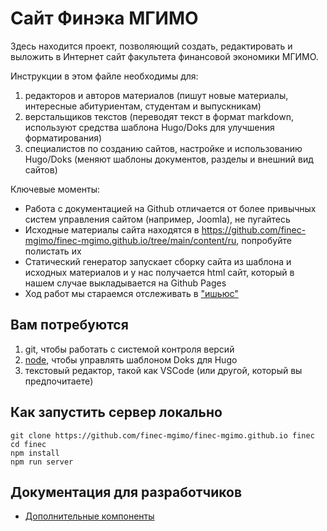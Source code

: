 # Сайт Финэка МГИМО

Здесь находится проект, позволяющий создать, редактировать и выложить в Интернет сайт факультета финансовой экономики МГИМО.

Инструкции в этом файле необходимы для:

1. редакторов и авторов материалов (пишут новые материалы, интересные абитуриентам, студентам и выпускникам)
2. верстальщиков текстов (переводят текст в формат markdown, используют средства шаблона Hugo/Doks для улучшения форматирования)
3. специалистов по созданию сайтов, настройке и использованию Hugo/Doks (меняют шаблоны документов, разделы и внешний вид сайтов)

Ключевые моменты:

- Работа с документацией на Github отличается от более привычных систем управления сайтом (например, Joomla), не пугайтесь
- Исходные материалы сайта находятся в https://github.com/finec-mgimo/finec-mgimo.github.io/tree/main/content/ru, попробуйте полистать их
- Статический генератор запускает сборку сайта из шаблона и исходных материалов и у нас получается html сайт, который в нашем случае выкладывается на Github Pages
- Ход работ мы стараемся отслеживать в ["ишьюс"](https://github.com/finec-mgimo/finec-mgimo.github.io/issues)

## Вам потребуются

1. git, чтобы работать с системой контроля версий
2. [node](https://nodejs.org/en/download/), чтобы управлять шаблоном Doks для Hugo 
3. текстовый редактор, такой как VSCode (или другой, который вы предпочитаете)

## Как запустить сервер локально 

```
git clone https://github.com/finec-mgimo/finec-mgimo.github.io finec
cd finec
npm install
npm run server
```

## Документация для разработчиков

- [Дополнительные компоненты](docs/shortcodes.md)
